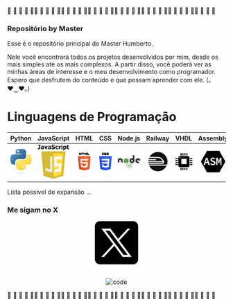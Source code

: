 :green_heart: :green_heart: :green_heart: :green_heart: :green_heart::green_heart: :green_heart: :green_heart: :green_heart: :green_heart::green_heart: :green_heart: :green_heart: :green_heart: :green_heart::green_heart: :green_heart: :green_heart: :green_heart: :green_heart::green_heart: :green_heart: :green_heart: :green_heart: :green_heart::green_heart: :green_heart: :green_heart: :green_heart: :green_heart::green_heart: :green_heart: :green_heart: :green_heart: :green_heart::green_heart: :green_heart: :green_heart: :green_heart:

### Repositório by Master

Esse é o repositório principal do Master Humberto.

Nele você encontrará todos os projetos desenvolvidos por mim, desde os mais simples até os mais complexos. A partir disso, você poderá ver as minhas áreas de interesse e o meu desenvolvimento como programador. Espero que desfrutem do conteúdo e que possam aprender com ele. (｡♥‿♥｡)

# Linguagens de Programação

Python | JavaScript | HTML | CSS | Node.js | Railway | VHDL | Assembly | NumPy | Pandas | SciPy | React
--- | --- | --- | --- | --- | --- | --- | --- | --- | --- | --- | ---
![Python](python.png) | ![JavaScript](javascript.png) | ![HTML](html.png) | ![CSS](css.png) | ![Node.js](nodejs.png) | ![Railway](railway.png) | ![VHDL](vhdl.png) | ![Assembly](assembly.png) | ![NumPy](numpy.png) | ![Pandas](pandas.png) | ![SciPy](scipy.png) | ![React](react.png)

Lista possível de expansão ...
### Me sigam no X
<p align="center">
  <a href="https://twitter.com/UltimateJitter">
    <img src="x.png" alt="Twitter" width="100" height="100"/>
  </a>
</p>

## 

<p align="center">
  <img src="code.gif" alt="code"/>
</p>

:green_heart: :green_heart: :green_heart: :green_heart: :green_heart::green_heart: :green_heart: :green_heart: :green_heart: :green_heart::green_heart: :green_heart: :green_heart: :green_heart: :green_heart::green_heart: :green_heart: :green_heart: :green_heart: :green_heart::green_heart: :green_heart: :green_heart: :green_heart: :green_heart::green_heart: :green_heart: :green_heart: :green_heart: :green_heart::green_heart: :green_heart: :green_heart: :green_heart: :green_heart::green_heart: :green_heart: :green_heart: :green_heart:
